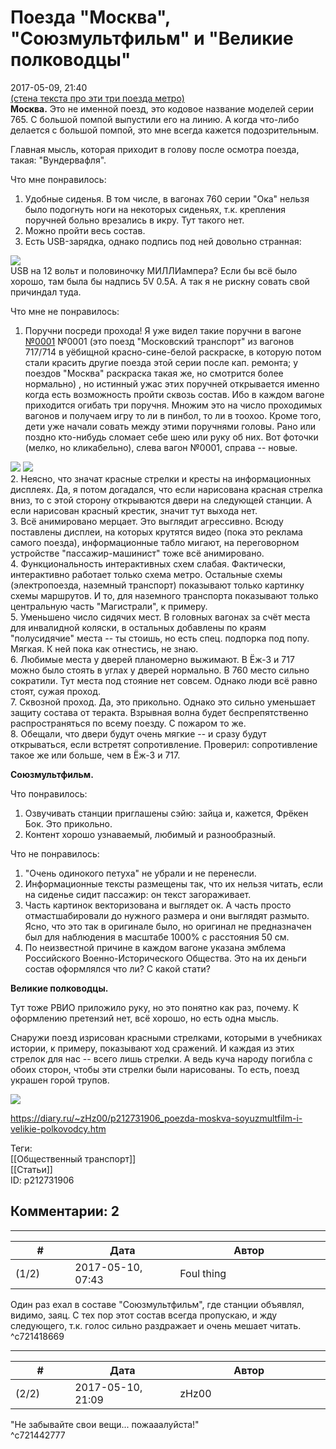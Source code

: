 Поезда "Москва", "Союзмультфильм" и "Великие полководцы"
========================================================

  
2017-05-09, 21:40  
  [(стена текста про эти три поезда метро)](https://zHz00.diary.ru/p212731906.htm?index=2#linkmore212731906m2)      
  **Москва.**  Это не именной поезд, это кодовое название моделей серии 765. С большой помпой выпустили его на линию. А когда что-либо делается с большой помпой, это мне всегда кажется подозрительным.   
   
 Главная мысль, которая приходит в голову после осмотра поезда, такая: "Вундервафля".   
   
 Что мне понравилось:   
 1. Удобные сиденья. В том числе, в вагонах 760 серии "Ока" нельзя было подогнуть ноги на некоторых сиденьях, т.к. крепления поручней больно врезались в икру. Тут такого нет.   
 2. Можно пройти весь состав.   
 3. Есть USB-зарядка, однако подпись под ней довольно странная:   
   
   [![](pics/meHzzOPl.jpg)](http://i.imgur.com/meHzzOP.jpg)     
 USB на 12 вольт и половиночку МИЛЛИампера? Если бы всё было хорошо, там была бы надпись 5V 0.5A. А так я не рискну совать свой причиндал туда.   
   
 Что мне не понравилось:   
 1. Поручни посреди прохода! Я уже видел такие поручни в вагоне  [№0001](https://zHz00.diary.ru/p212731906.htm?index=1#linkmore212731906m1)    №0001 (это поезд "Московский транспорт" из вагонов 717/714 в уёбищной красно-сине-белой раскраске, в которую потом стали красить другие поезда этой серии после кап. ремонта; у поездов "Москва" раскраска такая же, но смотрится более нормально)   , но истинный ужас этих поручней открывается именно когда есть возможность пройти сквозь состав. Ибо в каждом вагоне приходится огибать три поручня. Множим это на число проходимых вагонов и получаем игру то ли в пинбол, то ли в тоохоо. Кроме того, дети уже начали совать между этими поручнями головы. Рано или поздно кто-нибудь сломает себе шею или руку об них. Вот фоточки (мелко, но кликабельно), слева вагон №0001, справа -- новые.   
   
   [![](pics/t6YUoo6m.jpg)](http://i.imgur.com/t6YUoo6.jpg)   [![](pics/oxwKAzTm.jpg)](http://i.imgur.com/oxwKAzT.jpg)     
 2. Неясно, что значат красные стрелки и кресты на информационных дисплеях. Да, я потом догадался, что если нарисована красная стрелка вниз, то с этой сторону открываются двери на следующей станции. А если нарисован красный крестик, значит тут выхода нет.   
 3. Всё анимировано мерцает. Это выглядит агрессивно. Всюду поставлены дисплеи, на которых крутятся видео (пока это реклама самого поезда), информационные табло мигают, на переговорном устройстве "пассажир-машинист" тоже всё анимировано.   
 4. Функциональность интерактивных схем слабая. Фактически, интерактивно работает только схема метро. Остальные схемы (электропоезда, наземный транспорт) показывают только картинку схемы маршрутов. И то, для наземного транспорта показывают только центральную часть "Магистрали", к примеру.   
 5. Уменьшено число сидячих мест. В головных вагонах за счёт места для инвалидной коляски, в остальных добавлены по краям "полусидячие" места -- ты стоишь, но есть спец. подпорка под попу. Мягкая. К ней пока как отнестись, не знаю.   
 6. Любимые места у дверей планомерно выжимают. В Ёж-3 и 717 можно было стоять в углах у дверей нормально. В 760 место сильно сократили. Тут места под стояние нет совсем. Однако люди всё равно стоят, сужая проход.   
 7. Сквозной проход. Да, это прикольно. Однако это сильно уменьшает защиту состава от теракта. Взрывная волна будет беспрепятственно распространяться по всему поезду. С пожаром то же.   
 8. Обещали, что двери будут очень мягкие -- и сразу будут открываться, если встретят сопротивление. Проверил: сопротивление такое же или больше, чем в Ёж-3 и 717.   
   
  **Союзмультфильм.**    
   
 Что понравилось:   
 1. Озвучивать станции приглашены сэйю: зайца и, кажется, Фрёкен Бок. Это прикольно.   
 2. Контент хорошо узнаваемый, любимый и разнообразный.   
   
 Что не понравилось:   
 1. "Очень одинокого петуха" не убрали и не перенесли.   
 2. Информационные тексты размещены так, что их нельзя читать, если на сиденье сидит пассажир: он текст загораживает.   
 3. Часть картинок векторизована и выглядет ок. А часть просто отмастшабировали до нужного размера и они выглядят размыто. Ясно, что это так в оригинале было, но оригинал не предназначен был для наблюдения в масштабе 1000% с расстояния 50 см.   
 4. По неизвестной причине в каждом вагоне указана эмблема Российского Военно-Исторического Общества. Это на их деньги состав оформлялся что ли? С какой стати?   
   
  **Великие полководцы.**    
   
 Тут тоже РВИО приложило руку, но это понятно как раз, почему. К оформлению претензий нет, всё хорошо, но есть одна мысль.   
   
 Снаружи поезд изрисован красными стрелками, которыми в учебниках истории, к примеру, показывают ход сражений. И каждая из этих стрелок для нас -- всего лишь стрелки. А ведь куча народу погибла с обоих сторон, чтобы эти стрелки были нарисованы. То есть, поезд украшен горой трупов.   
   
   [![](pics/CIxFeUvl.jpg)](http://i.imgur.com/CIxFeUv.jpg)     
     
  
<https://diary.ru/~zHz00/p212731906_poezda-moskva-soyuzmultfilm-i-velikie-polkovodcy.htm>  
  
Теги:  
[[Общественный транспорт]]  
[[Статьи]]  
ID: p212731906  


Комментарии: 2
--------------

  


---



|         #         |              Дата              |                     Автор                     |           ID           |
| --- | --- | --- | --- |
| (1/2) | 2017-05-10, 07:43 | Foul thing | c721418669 |

  
 Один раз ехал в составе "Союзмультфильм", где станции объявлял, видимо, заяц. С тех пор этот состав всегда пропускаю, и жду следующего, т.к. голос сильно раздражает и очень мешает читать.   
 ^c721418669

---



|         #         |              Дата              |                     Автор                     |           ID           |
| --- | --- | --- | --- |
| (2/2) | 2017-05-10, 21:09 | zHz00 | c721442777 |

  
 "Не забывайте свои вещи... пожааалуйста!"   
 ^c721442777